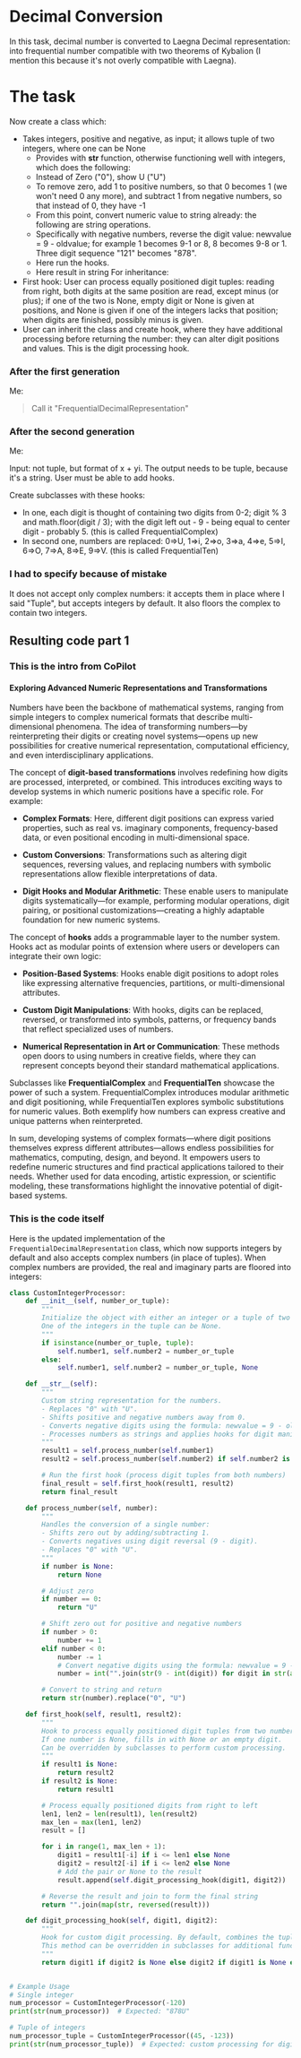 # Decimal Conversion

In this task, decimal number is converted to Laegna Decimal representation: into frequential number compatible with two theorems of Kybalion (I mention this because it's not overly compatible with Laegna).

# The task

Now create a class which:
- Takes integers, positive and negative, as input; it allows tuple of two integers, where one can be None
  - Provides with __str__ function, otherwise functioning well with integers, which does the following:
  - Instead of Zero ("0"), show U ("U")
  - To remove zero, add 1 to positive numbers, so that 0 becomes 1 (we won't need 0 any more), and subtract 1 from negative numbers, so that instead of 0, they have -1
  - From this point, convert numeric value to string already: the following are string operations.
  - Specifically with negative numbers, reverse the digit value: newvalue = 9 - oldvalue; for example 1 becomes 9-1 or 8, 8 becomes 9-8 or 1. Three digit sequence "121" becomes "878".
  - Here run the hooks.
  - Here result in string For inheritance:
- First hook: User can process equally positioned digit tuples: reading from right, both digits at the same position are read, except minus (or plus); if one of the two is None, empty digit or None is given at positions, and None is given if one of the integers lacks that position; when digits are finished, possibly minus is given.
- User can inherit the class and create hook, where they have additional processing before returning the number: they can alter digit positions and values. This is the digit processing hook.

### After the first generation

Me:

> Call it "FrequentialDecimalRepresentation"

### After the second generation

Me:

Input: not tuple, but format of x + yi. The output needs to be tuple, because it's a string. User must be able to add hooks.

Create subclasses with these hooks:
- In one, each digit is thought of containing two digits from 0-2; digit % 3 and math.floor(digit / 3); with the digit left out - 9 - being equal to center digit - probably 5. (this is called FrequentialComplex)
- In second one, numbers are replaced: 0=>U, 1=>i, 2=>o, 3=>a, 4=>e, 5=>I, 6=>O, 7=>A, 8=>E, 9=>V. (this is called FrequentialTen)

### I had to specify because of mistake

It does not accept only complex numbers: it accepts them in place where I said "Tuple", but accepts integers by default. It also floors the complex to contain two integers.

## Resulting code part 1

### This is the intro from CoPilot

#### Exploring Advanced Numeric Representations and Transformations

Numbers have been the backbone of mathematical systems, ranging from simple integers to complex numerical formats that describe multi-dimensional phenomena. The idea of transforming numbers—by reinterpreting their digits or creating novel systems—opens up new possibilities for creative numerical representation, computational efficiency, and even interdisciplinary applications.

The concept of __digit-based transformations__ involves redefining how digits are processed, interpreted, or combined. This introduces exciting ways to develop systems in which numeric positions have a specific role. For example:

- __Complex Formats__: Here, different digit positions can express varied properties, such as real vs. imaginary components, frequency-based data, or even positional encoding in multi-dimensional space.

- __Custom Conversions__: Transformations such as altering digit sequences, reversing values, and replacing numbers with symbolic representations allow flexible interpretations of data.

- __Digit Hooks and Modular Arithmetic__: These enable users to manipulate digits systematically—for example, performing modular operations, digit pairing, or positional customizations—creating a highly adaptable foundation for new numeric systems.

The concept of __hooks__ adds a programmable layer to the number system. Hooks act as modular points of extension where users or developers can integrate their own logic:

- __Position-Based Systems__: Hooks enable digit positions to adopt roles like expressing alternative frequencies, partitions, or multi-dimensional attributes.

- __Custom Digit Manipulations__: With hooks, digits can be replaced, reversed, or transformed into symbols, patterns, or frequency bands that reflect specialized uses of numbers.

- __Numerical Representation in Art or Communication__: These methods open doors to using numbers in creative fields, where they can represent concepts beyond their standard mathematical applications.

Subclasses like __FrequentialComplex__ and __FrequentialTen__ showcase the power of such a system. FrequentialComplex introduces modular arithmetic and digit positioning, while FrequentialTen explores symbolic substitutions for numeric values. Both exemplify how numbers can express creative and unique patterns when reinterpreted.

In sum, developing systems of complex formats—where digit positions themselves express different attributes—allows endless possibilities for mathematics, computing, design, and beyond. It empowers users to redefine numeric structures and find practical applications tailored to their needs. Whether used for data encoding, artistic expression, or scientific modeling, these transformations highlight the innovative potential of digit-based systems.

### This is the code itself

Here is the updated implementation of the `FrequentialDecimalRepresentation` class, which now supports integers by default and also accepts complex numbers (in place of tuples). When complex numbers are provided, the real and imaginary parts are floored into integers:

```python
class CustomIntegerProcessor:
    def __init__(self, number_or_tuple):
        """
        Initialize the object with either an integer or a tuple of two integers.
        One of the integers in the tuple can be None.
        """
        if isinstance(number_or_tuple, tuple):
            self.number1, self.number2 = number_or_tuple
        else:
            self.number1, self.number2 = number_or_tuple, None

    def __str__(self):
        """
        Custom string representation for the numbers.
        - Replaces "0" with "U".
        - Shifts positive and negative numbers away from 0.
        - Converts negative digits using the formula: newvalue = 9 - oldvalue.
        - Processes numbers as strings and applies hooks for digit manipulation.
        """
        result1 = self.process_number(self.number1)
        result2 = self.process_number(self.number2) if self.number2 is not None else None

        # Run the first hook (process digit tuples from both numbers)
        final_result = self.first_hook(result1, result2)
        return final_result

    def process_number(self, number):
        """
        Handles the conversion of a single number:
        - Shifts zero out by adding/subtracting 1.
        - Converts negatives using digit reversal (9 - digit).
        - Replaces "0" with "U".
        """
        if number is None:
            return None

        # Adjust zero
        if number == 0:
            return "U"

        # Shift zero out for positive and negative numbers
        if number > 0:
            number += 1
        elif number < 0:
            number -= 1
            # Convert negative digits using the formula: newvalue = 9 - oldvalue
            number = int("".join(str(9 - int(digit)) for digit in str(abs(number))))

        # Convert to string and return
        return str(number).replace("0", "U")

    def first_hook(self, result1, result2):
        """
        Hook to process equally positioned digit tuples from two numbers.
        If one number is None, fills in with None or an empty digit.
        Can be overridden by subclasses to perform custom processing.
        """
        if result1 is None:
            return result2
        if result2 is None:
            return result1

        # Process equally positioned digits from right to left
        len1, len2 = len(result1), len(result2)
        max_len = max(len1, len2)
        result = []

        for i in range(1, max_len + 1):
            digit1 = result1[-i] if i <= len1 else None
            digit2 = result2[-i] if i <= len2 else None
            # Add the pair or None to the result
            result.append(self.digit_processing_hook(digit1, digit2))

        # Reverse the result and join to form the final string
        return "".join(map(str, reversed(result)))

    def digit_processing_hook(self, digit1, digit2):
        """
        Hook for custom digit processing. By default, combines the tuple of digits.
        This method can be overridden in subclasses for additional functionality.
        """
        return digit1 if digit2 is None else digit2 if digit1 is None else (digit1, digit2)


# Example Usage
# Single integer
num_processor = CustomIntegerProcessor(-120)
print(str(num_processor))  # Expected: "878U"

# Tuple of integers
num_processor_tuple = CustomIntegerProcessor((45, -123))
print(str(num_processor_tuple))  # Expected: custom processing for digit tuples
```
